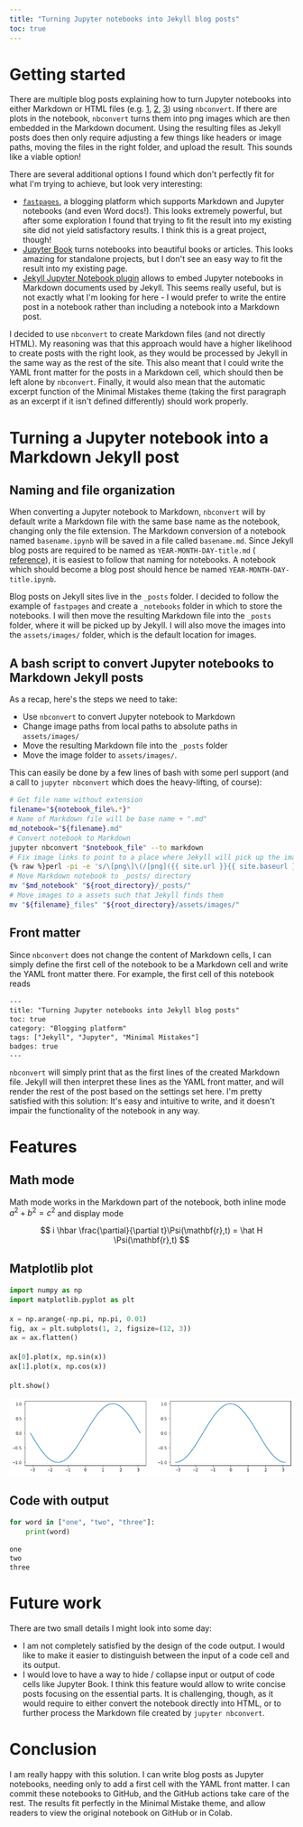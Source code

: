 ```yaml
---
title: "Turning Jupyter notebooks into Jekyll blog posts"
toc: true
---
```


# Getting started
There are multiple blog posts explaining how to turn Jupyter notebooks into either Markdown
or HTML files (e.g. [1](https://cduvallet.github.io/posts/2018/03/ipython-notebooks-jekyll),
[2](https://jaketae.github.io/blog/jupyter-automation/),
[3](http://www.kasimte.com/adding-and-including-jupyter-notebooks-as-jekyll-blog-posts))
using `nbconvert`. If there are plots in the notebook, `nbconvert` turns them into png images
which are then embedded in the Markdown document. Using the resulting files as Jekyll posts
does then only require adjusting a few things like headers or image paths, moving the files
in the right folder, and upload the result. This sounds like a viable option!

There are several additional options I found which don't perfectly fit for what I'm trying
to achieve, but look very interesting:
* [`fastpages`](https://github.com/fastai/fastpages), a blogging platform which supports
  Markdown and Jupyter notebooks (and even Word docs!). This looks extremely powerful, but
  after some exploration I found that trying to fit the result into my existing site did not
  yield satisfactory results. I think this is a great project, though!
* [Jupyter Book](https://jupyterbook.org) turns notebooks into beautiful books
  or articles. This looks amazing for standalone projects, but I don't see an easy way to fit
  the result into my existing page.
* [Jekyll Jupyter Notebook plugin](https://github.com/red-data-tools/jekyll-jupyter-notebook)
  allows to embed Jupyter notebooks in Markdown documents used by Jekyll. This seems
  really useful, but is not exactly what I'm looking for here - I would prefer to write the
  entire post in a notebook rather than including a notebook into a Markdown post.

I decided to use `nbconvert` to create Markdown files (and not directly HTML). My reasoning was
that this approach would have a higher likelihood to create posts with the right look, as they
would be processed by Jekyll in the same way as the rest of the site. This also meant that I
could write the YAML front matter for the posts in a Markdown cell, which should then be left
alone by `nbconvert`. Finally, it would also mean that the automatic excerpt function of the
Minimal Mistakes theme (taking the first paragraph as an excerpt if it isn't defined differently)
should work properly.

# Turning a Jupyter notebook into a Markdown Jekyll post

## Naming and file organization
When converting a Jupyter notebook to Markdown, `nbconvert` will by default write a Markdown file
with the same base name as the notebook, changing only the file extension. The Markdown conversion
of a notebook named `basename.ipynb` will be saved in a file called `basename.md`. Since Jekyll
blog posts are required to be named as `YEAR-MONTH-DAY-title.md` (
[reference](https://jekyllrb.com/docs/posts/)), it is easiest to follow that naming
for notebooks. A notebook which should become a blog post should hence be named
`YEAR-MONTH-DAY-title.ipynb`.

Blog posts on Jekyll sites live in the `_posts` folder. I decided to follow the example of `fastpages`
and create a `_notebooks` folder in which to store the notebooks. I will then move the resulting
Markdown file into the `_posts` folder, where it will be picked up by Jekyll. I will also move the
images into the `assets/images/` folder, which is the default location for images.

## A bash script to convert Jupyter notebooks to Markdown Jekyll posts
As a recap, here's the steps we need to take:
* Use `nbconvert` to convert Jupyter notebook to Markdown
* Change image paths from local paths to absolute paths in `assets/images/`
* Move the resulting Markdown file into the `_posts` folder
* Move the image folder to `assets/images/`.

This can easily be done by a few lines of bash with some perl support (and a call to `jupyter nbconvert`
which does the heavy-lifting, of course):
```bash
# Get file name without extension
filename="${notebook_file%.*}"
# Name of Markdown file will be base name + ".md"
md_notebook="${filename}.md"
# Convert notebook to Markdown
jupyter nbconvert "$notebook_file" --to markdown
# Fix image links to point to a place where Jekyll will pick up the images
{% raw %}perl -pi -e 's/\[png\]\(/[png]({{ site.url }}{{ site.baseurl }}\/assets\/images\//g' "$md_notebook"{% endraw %}
# Move Markdown notebook to _posts/ directory
mv "$md_notebook" "${root_directory}/_posts/"
# Move images to a assets such that Jekyll finds them
mv "${filename}_files" "${root_directory}/assets/images/"
```

## Front matter
Since `nbconvert` does not change the content of Markdown cells, I can simply define the first cell of the
notebook to be a Markdown cell and write the YAML front matter there. For example, the first cell of this
notebook reads
```
---
title: "Turning Jupyter notebooks into Jekyll blog posts"
toc: true
category: "Blogging platform"
tags: ["Jekyll", "Jupyter", "Minimal Mistakes"]
badges: true
---
```

`nbconvert` will simply print that as the first lines of the created Markdown file. Jekyll will then interpret
these lines as the YAML front matter, and will render the rest of the post based on the settings set here. I'm pretty
satisfied with this solution: It's easy and intuitive to write, and it doesn't impair the functionality of
the notebook in any way.

# Features
## Math mode
Math mode works in the Markdown part of the notebook, both inline mode $a^2 + b^2 = c^2$ and display mode

$$ i \hbar \frac{\partial}{\partial t}\Psi(\mathbf{r},t) = \hat H \Psi(\mathbf{r},t) $$

## Matplotlib plot


```python
import numpy as np
import matplotlib.pyplot as plt

x = np.arange(-np.pi, np.pi, 0.01)
fig, ax = plt.subplots(1, 2, figsize=(12, 3))
ax = ax.flatten()

ax[0].plot(x, np.sin(x))
ax[1].plot(x, np.cos(x))

plt.show()
```


    
![png](assets/images/output_2_0.png)
    


## Code with output


```python
for word in ["one", "two", "three"]:
    print(word)
```

    one
    two
    three
    

# Future work
There are two small details I might look into some day:
* I am not completely satisfied by the design of the code output. I would like to make it easier to distinguish
  between the input of a code cell and its output.
* I would love to have a way to hide / collapse input or output of code cells like Jupyter Book. I think this
  feature would allow to write concise posts focusing on the essential parts. It is challenging, though,
  as it would require to either convert the notebook directly into HTML, or to further process the Markdown
  file created by `jupyter nbconvert`.

# Conclusion
I am really happy with this solution. I can write blog posts as Jupyter notebooks, needing only to add a
first cell with the YAML front matter. I can commit these notebooks to GitHub,
and the GitHub actions take care of the rest. The results fit perfectly in the Minimal Mistake theme, and
allow readers to view the original notebook on GitHub or in Colab.
